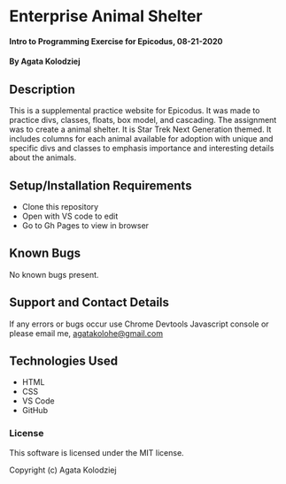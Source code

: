 # Enterprise Animal Shelter

#### Intro to Programming Exercise for Epicodus, 08-21-2020

#### By Agata Kolodziej

## Description

This is a supplemental practice website for Epicodus. It was made to practice divs, classes, floats, box model, and cascading. The assignment was to create a animal shelter. It is Star Trek Next Generation themed. It includes columns for each animal available for adoption with unique and specific divs and classes to emphasis importance and interesting details about the animals. 

## Setup/Installation Requirements

* Clone this repository
* Open with VS code to edit
* Go to Gh Pages to view in browser

## Known Bugs

No known bugs present.

## Support and Contact Details

If any errors or bugs occur use Chrome Devtools Javascript console or please email me, agatakolohe@gmail.com

## Technologies Used

* HTML
* CSS
* VS Code
* GitHub

### License

This software is licensed under the MIT license.

Copyright (c) Agata Kolodziej